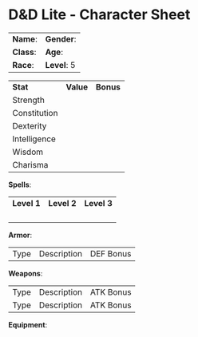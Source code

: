 <!----- Conversion time: 0.699 seconds.


Using this Markdown file:

1. Cut and paste this output into your source file.
2. See the notes and action items below regarding this conversion run.
3. Check the rendered output (headings, lists, code blocks, tables) for proper
   formatting and use a linkchecker before you publish this page.

Conversion notes:

* Docs to Markdown version 1.0β17
* Wed Jul 31 2019 17:36:10 GMT-0700 (PDT)
* Source doc: https://docs.google.com/open?id=1saPUwbWG0rTG2WRMpCA4_hA4D3onKolLkVnZapLfgOU
----->



# D&D Lite - Character Sheet


<table width="100%">
  <tr>
   <td><strong>Name</strong>:
   </td>
   <td><strong>Gender</strong>:
   </td>
  </tr>
  <tr>
   <td><strong>Class</strong>:
   </td>
   <td><strong>Age</strong>:
   </td>
  </tr>
  <tr>
   <td><strong>Race</strong>:
   </td>
   <td><strong>Level</strong>: 5
   </td>
  </tr>
</table>



<table>
  <tr>
   <td><strong>Stat</strong>
   </td>
   <td><strong>Value</strong>
   </td>
   <td><strong>Bonus</strong>
   </td>
  </tr>
  <tr>
   <td>Strength
   </td>
   <td>
   </td>
   <td>
   </td>
  </tr>
  <tr>
   <td>Constitution
   </td>
   <td>
   </td>
   <td>
   </td>
  </tr>
  <tr>
   <td>Dexterity
   </td>
   <td>
   </td>
   <td>
   </td>
  </tr>
  <tr>
   <td>Intelligence
   </td>
   <td>
   </td>
   <td>
   </td>
  </tr>
  <tr>
   <td>Wisdom
   </td>
   <td>
   </td>
   <td>
   </td>
  </tr>
  <tr>
   <td>Charisma
   </td>
   <td>
   </td>
   <td>
   </td>
  </tr>
</table>


**Spells**:


<table>
  <tr>
   <td><strong>Level 1</strong>
   </td>
   <td><strong>Level 2</strong>
   </td>
   <td><strong>Level 3</strong>
   </td>
  </tr>
  <tr>
   <td>
   </td>
   <td>
   </td>
   <td>
   </td>
  </tr>
  <tr>
   <td>
   </td>
   <td>
   </td>
   <td>
   </td>
  </tr>
  <tr>
   <td>
   </td>
   <td>
   </td>
   <td>
   </td>
  </tr>
  <tr>
   <td>
   </td>
   <td>
   </td>
   <td>
   </td>
  </tr>
</table>


**Armor**: 


<table>
  <tr>
   <td>Type
   </td>
   <td>Description
   </td>
   <td>DEF Bonus
   </td>
  </tr>
</table>


**Weapons**:


<table>
  <tr>
   <td>Type
   </td>
   <td>Description
   </td>
   <td>ATK Bonus
   </td>
  </tr>
  <tr>
   <td>Type
   </td>
   <td>Description
   </td>
   <td>ATK Bonus
   </td>
  </tr>
</table>


**Equipment**:


<!-- Docs to Markdown version 1.0β17 -->
